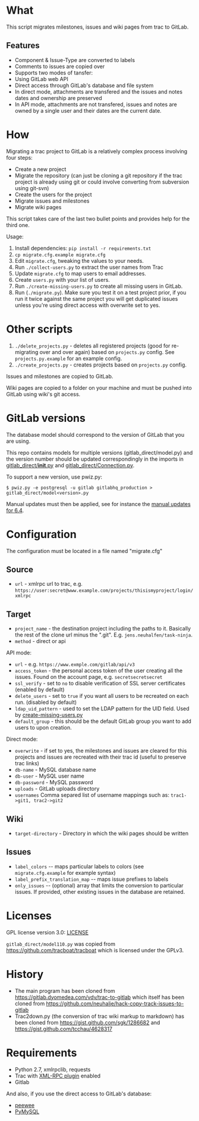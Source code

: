 What
=====

 This script migrates milestones, issues and wiki pages from trac to GitLab.

Features
--------
 * Component & Issue-Type are converted to labels
 * Comments to issues are copied over
 * Supports two modes of tansfer:
  * Using GitLab web API
  * Direct access through GitLab's database and file system
 * In direct mode, attachments are transfered and the issues and notes dates and ownership are preserved
 * In API mode, attachments are not transfered, issues and notes are owned by a single user and their dates are the current date.

How
====

Migrating a trac project to GitLab is a relatively complex process involving four steps:

 * Create a new project
 * Migrate the repository (can just be cloning a git repository if the trac project is already using git or could involve converting from subversion using git-svn)
 * Create the users for the project
 * Migrate issues and milestones
 * Migrate wiki pages

This script takes care of the last two bullet points and provides help for the third one.

 Usage:

  1. Install dependencies: `pip install -r requirements.txt`
  1. `cp migrate.cfg.example migrate.cfg`
  1. Edit `migrate.cfg`, tweaking the values to your needs.
  1. Run `./collect-users.py` to extract the user names from Trac
  1. Update `migrate.cfg` to map users to email addresses.
  1. Create `users.py` with your list of users.
  1. Run `./create-missing-users.py` to create all missing users in GitLab.
  1. Run (`./migrate.py`). Make sure you test it on a test project prior, if you run it twice against the same project you will get duplicated issues unless you're using direct access with overwrite set to yes.

Other scripts
=============

1. `./delete_projects.py` - deletes all registered projects (good for re-migrating over and over again) based on `projects.py` config. See `projects.py.example` for an example config.
1. `./create_projects.py` - creates projects based on `projects.py` config.

Issues and milestones are copied to GitLab.

Wiki pages are copied to a folder on your machine and must be pushed into GitLab using wiki's git access.

GitLab versions
===============

The database model should correspond to the version of GitLab that you are using.

This repo contains models for multiple versions (gitlab_direct/model<version>.py) and the version number should be updated correspondingly in the imports in [gitlab_direct/__init__.py](gitlab_direct/__init__.py) and [gitlab_direct/Connection.py](gitlab_direct/Connection.py).

To support a new version, use pwiz.py:

```
$ pwiz.py -e postgresql -u gitlab gitlabhq_production > gitlab_direct/model<version>.py
```

Manual updates must then be applied, see for instance the [manual updates for 6.4](https://gitlab.dyomedea.com/vdv/trac-to-gitlab/commit/8a5592a7b996054849bf7ac21fd5fec267db1df9).

Configuration
=============

The configuration must be located in a file named "migrate.cfg"

Source
-------

 * `url` - xmlrpc url to trac, e.g. `https://user:secret@www.example.com/projects/thisismyproject/login/xmlrpc`

Target
-------

 * `project_name` - the destination project including the paths to it. Basically the rest of the clone url minus the ".git". E.g. `jens.neuhalfen/task-ninja`.
 * `method` - direct or api

API mode:

 * `url` - e.g. `https://www.exmple.com/gitlab/api/v3`
 * `access_token` - the personal access token of the user creating all the issues. Found on the account page,  e.g. `secretsecretsecret`
 * `ssl_verify` - set to `no` to disable verification of SSL server certificates (enabled by default)
 * `delete_users` - set to `true` if you want all users to be recreated on each run. (disabled by default)
 * `ldap_uid_pattern` - used to set the LDAP pattern for the UID field. Used by [create-missing-users.py](create-missing-users.py)
 * `default_group` - this should be the default GitLab group you want to add users to upon creation.

Direct mode:

 * `overwrite` - if set to yes, the milestones and issues are cleared for this projects and issues are recreated with their trac id (useful to preserve trac links)
 * `db-name` - MySQL database name
 * `db-user` - MySQL user name
 * `db-password` - MySQL password
 * `uploads` - GitLab uploads directory
 * `usernames` Comma separed list of username mappings such as: `trac1->git1, trac2->git2`

Wiki
----

 * `target-directory` - Directory in which the wiki pages should be written

Issues
------

 * `label_colors` -- maps particular labels to colors (see `migrate.cfg.example` for example syntax)
 * `label_prefix_translation_map` -- maps issue prefixes to labels
 * `only_issues` -- (optional) array that limits the conversion to particular issues. If provided, other existing issues in the database are retained.

Licenses
========

GPL license version 3.0: [LICENSE](LICENSE)

`gitlab_direct/model110.py` was copied from
https://github.com/tracboat/tracboat which is licensed under the GPLv3.

History
=======

 * The main program has been cloned from https://gitlab.dyomedea.com/vdv/trac-to-gitlab which itself has been cloned from https://github.com/neuhalje/hack-copy-track-issues-to-gitlab
 * Trac2down.py (the conversion of trac wiki markup to markdown) has been cloned from https://gist.github.com/sgk/1286682 and https://gist.github.com/tcchau/4628317

Requirements
==============

 * Python 2.7, xmlrpclib, requests
 * Trac with [XML-RPC plugin](http://trac-hacks.org/wiki/XmlRpcPlugin) enabled
 * Gitlab

 And also, if you use the direct access to GitLab's database:

 * [peewee](https://github.com/coleifer/peewee)
 * [PyMySQL](https://github.com/PyMySQL/PyMySQL)
